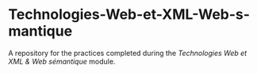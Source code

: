 # Technologies-Web-et-XML-Web-s-mantique
A repository for the practices completed during the *Technologies Web et XML &amp; Web sémantique* module.
